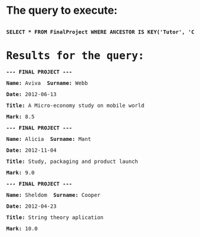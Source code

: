 <html><body><h1>The query to execute:</h1><pre><p><b>SELECT * FROM FinalProject WHERE ANCESTOR IS KEY('Tutor', 'Carol') AND mark <= 10.0 AND mark > 9 </b><h1>Results for the query:</h1><p><b>--- FINAL PROJECT ---</b><p><b>Name:</b> Aviva  <b>Surname:</b> Webb </p><p><b>Date:</b> 2012-06-13 </p><p><b>Title:</b> A Micro-economy study on mobile world </p><p><b>Mark:</b> 8.5  <p><b>--- FINAL PROJECT ---</b><p><b>Name:</b> Alicia  <b>Surname:</b> Mant </p><p><b>Date:</b> 2012-11-04 </p><p><b>Title:</b> Study, packaging and product launch </p><p><b>Mark:</b> 9.0  <p><b>--- FINAL PROJECT ---</b><p><b>Name:</b> Sheldom  <b>Surname:</b> Cooper </p><p><b>Date:</b> 2012-04-23 </p><p><b>Title:</b> String theory aplication </p><p><b>Mark:</b> 10.0  </pre></body></html>
